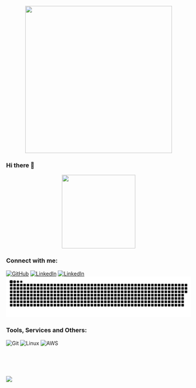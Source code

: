 
<p align="center"><img align="center" height="400px" width="400px" src="https://dev-items.s3.ap-south-1.amazonaws.com/flame-remote-working.gif"/></p>
<p align="center"> 

### Hi there 👋


<p  align="center"><img align="center"height="200px" width="200px" src="https://dev-items.s3.ap-south-1.amazonaws.com/cyborg-18+(1).gif"/></p>
<!-- <p align="center"><img align="center" alt="cv" src="https://dev-items.s3.ap-south-1.amazonaws.com/umng.jpg" /></p> -->

 <h3 align="left">Connect with me:</h3>
<p align="left">
 
<a href="https://github.com/ian-parra" target="blank"><img alt="GitHub" src="https://img.shields.io/badge/github-181717?&style=for-the-badge&logo=github&logoColor=white"/></a>
<a href="https://www.linkedin.com/in/ian-ezequiel-parra-922077220/" target="blank"><img alt="LinkedIn" src="https://img.shields.io/badge/linkedin-0077B5?&style=for-the-badge&logo=linkedin&logoColor=white"/></a>
<a href="https://www.instagram.com/ian_parra_/" target="blank"><img alt="LinkedIn" src="https://img.shields.io/badge/instagram-E4405F?&style=for-the-badge&logo=instagram&logoColor=white"/></a>
<a href=#><img src="contributions.svg"></a>
<h3 align="left">Tools, Services and Others:</h3>
<p align="left">
<img alt="Git" src="https://img.shields.io/badge/git%20-%23F05033?&style=for-the-badge&logo=git&logoColor=white"/>
<img alt="Linux" src="https://img.shields.io/badge/linux%20-%23FCC624?&style=for-the-badge&logo=linux&logoColor=black"/>
<img alt="AWS" src="https://img.shields.io/badge/aws%20-%23F24E1E?&style=for-the-badge&logo=aws&logoColor=white"/>
 </p>
<br/>
&nbsp;







<h2><img src="https://media.tenor.com/stmRA2CsDPgAAAAM/gon-hx-h.gif" width="200"></h2>
